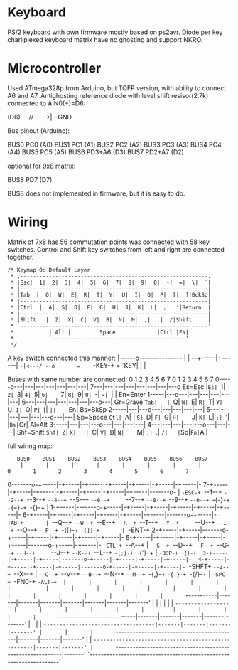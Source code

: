 
Keyboard 
============
PS/2 keyboard with own firmware mostly based on ps2avr.
Diode per key charliplexed keyboard matrix have no ghosting and support NKRO.

Microcontroller
=================
Used ATmega328p from Arduino, but TQFP version, with ability
to connect A6 and A7. Antighosting reference diode with level shift
resisor(2.7k) connected to AIN0(+)=D6:

(D6)---\/\/\--->|--GND

Bus pinout (Arduino):

  BUS0 PC0 (A0)
  BUS1 PC1 (A1)
  BUS2 PC2 (A2)
  BUS3 PC3 (A3)
  BUS4 PC4 (A4)
  BUS5 PC5 (A5)
  BUS6 PD3+A6 (D3)
  BUS7 PD2+A7 (D2)

optional for 9x8 matrix:

  BUS8 PD7 (D7)

BUS8 does not implemented in firmware, but it is easy to do.


Wiring
============

Matrix of 7x8 has 56 commutation points was connected with 58 key switches.
Control and Shift key switches from left and right are connected together.

    /* Keymap 0: Default Layer
     * ,-----------------------------------------------------------.
     * |Esc|  1|  2|  3|  4|  5|  6|  7|  8|  9|  0|  -|  =|  \|  `|
     * |-----------------------------------------------------------|
     * |Tab  |  Q|  W|  E|  R|  T|  Y|  U|  I|  O|  P|  [|  ]|BckSp|
     * |-----------------------------------------------------------|
     * |Ctrl  |  A|  S|  D|  F|  G|  H|  J|  K|  L|  ;|  '|Return  |
     * |-----------------------------------------------------------|
     * |Shift   |  Z|  X|  C|  V|  B|  N|  M|  ,|  .|  /|Shift     |
     * `-----------------------------------------------------------'
     *           | Alt |         Space             |Ctrl |FN|
     *           `------------------------------------------'
     */

  A key switch connected this manner:
                    |
   -----o---------------
        |           |          --+-----|-      ------|
         `-|<---/ --o       =    `-KEY-+    =    `KEY|
                    |                  |                 

  Buses with same number are connected:
      0   1   2   3   4   5   6   7      0   1   2   3   4   5   6   7
0-----o---|---|---|---|---|---|---|  7---|---|---|---|---|---|---|---o  Es=Esc
      |`Es| `1| `2| `3| `4| `5| `6|    `7| `8| `9| `0| `-| `=| `\|   |  En=Enter
1-----|---o---|---|---|---|---|---|  6---|---|---|---|---|---|---o---|  Gr=Grave
  `Tab|   | `Q| `W| `E| `R| `T| `Y|    `U| `I| `O| `P| `[| `]|   |`En|  Bs=BkSp
2-----|---|---o---|---|---|---|---|  5---|---|---|---|---|---o---|---|  Sp=Space
  `Ctl| `A|   | `S| `D| `F| `G| `H|    `J| `K| `L| `;| `'|   |`Bs|`Gr|  Al=Alt
3-----|---|---|---o---|---|---|---|  4---|---|---|---|---o---|---|---| Shf=Shift
  `Shf| `Z| `X|   | `C| `V| `B| `N|    `M| `,| `.| `/|   |`Sp|`Fn|`Al|


  full wiring map:

       BUS0    BUS1    BUS2    BUS3    BUS4    BUS5    BUS6    BUS7
        |       |       |       |       |       |       |       |          0       1       2       3       4       5       6       7 
0-------o-+-----|-+-----|-+-----|-+-----|-+-----|-+-----|-+-----|-  7-+-----|-+-----|-+-----|-+-----|-+-----|-+-----|-+-----|-------o- 
        | `-ESC-+ `--1--+ `--2--+ `--3--+ `--4--+ `--5--+ `--6--+     `--7--+ `--8--+ `--9--+ `--0--+ `-{-}-+ `-{=}-+ `-{\}-+       | 
1-+-----|-------o-+-----|-+-----|-+-----|-+-----|-+-----|-+-----|-  6-+-----|-+-----|-+-----|-+-----|-+-----|-+-----|-------o-+-----|- 
  `-TAB-+       | `--Q--+ `--W--+ `--E--+ `--R--+ `--T--+ `--Y--+     `--U--+ `--I--+ `--O--+ `--P--+ `-{[}-+ `-{]}-+       | `-ENT-+ 
2-+-----|-+-----|-------o-+-----|-+-----|-+-----|-+-----|-+-----|-  5-+-----|-+-----|-+-----|-+-----|-+-----|-------o-+-----|-+-----|- 
  `-CTL-+ `--A--+       | `--S--+ `--D--+ `--F--+ `--G--+ `--H--+     `--J--+ `--K--+ `--L--+ `-{;}-+ `-{'}-+       | `-BSP-+ `-{`}-+ 
3-+-----|-+-----|-+-----|-------o-+-----|-+-----|-+-----|-+-----|-  4-+-----|-+-----|-+-----|-+-----|-------o-+-----|-+-----|-+-----|-
  `-SHFT+ `--Z--+ `--X--+       | `--C--+ `--V--+ `--B--+ `--N--+     `--M--+ `-{,}-+ `-{.}-+ `-{/}-+       | `-SPC-+ `-FN0-+ `-ALT-+ 
        |       |       |       |       |       |       |       |           |       |       |       |       |       |       |       | 
        |       |       |       |       |       |       |       `-----------|-------|-------|-------|-------|-------|-------|-------'
        |       |       |       |       |       |       `-------------------|-------|-------|-------|-------|-------|-------'
        |       |       |       |       |       `---------------------------|-------|-------|-------|-------|-------'
        |       |       |       |       `-----------------------------------|-------|-------|-------|-------'
        |       |       |       `-------------------------------------------|-------|-------|-------'
        |       |       `---------------------------------------------------|-------|-------'
        |       `-----------------------------------------------------------|-------'
        `-------------------------------------------------------------------'


